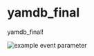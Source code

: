 # yamdb_final
yamdb_final!

![example event parameter](https://github.com/github/docs/actions/workflows/main.yml/badge.svg?event=push)